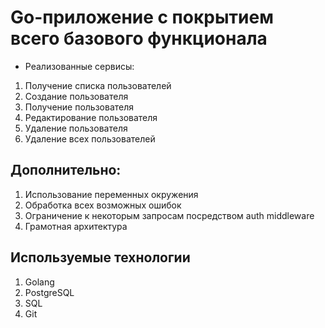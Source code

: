 # Go-приложение с покрытием всего базового функционала

- Реализованные сервисы:

1. Получение списка пользователей
2. Создание пользователя
3. Получение пользователя
4. Редактирование пользователя
5. Удаление пользователя
6. Удаление всех пользователей

## Дополнительно:

1. Использование переменных окружения
2. Обработка всех возможных ошибок
3. Ограничение к некоторым запросам посредством auth middleware
4. Грамотная архитектура

## Используемые технологии

1. Golang
2. PostgreSQL
3. SQL
4. Git
